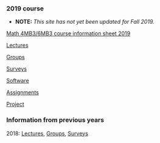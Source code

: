### 2019 course

- **NOTE:** _This site has not yet been updated for Fall 2019._

[Math 4MB3/6MB3 course information sheet 2019](handouts/4mbinfo_2019.pdf)

[Lectures](lectures/LectureSchedule.md)

[Groups](groups.md)

[Surveys](surveys.md)

[Software](software.md)

[Assignments](assignments/assignments.md)

[Project](project/project.md)

### Information from previous years

2018: [Lectures](2018/lectures/LectureSchedule.md), [Groups](./2018/groups.md), [Surveys](./2018/surveys.md)
